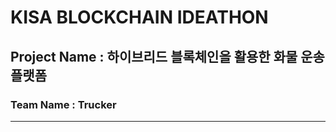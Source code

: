 # KISA BLOCKCHAIN IDEATHON

## Project Name : 하이브리드 블록체인을 활용한 화물 운송 플랫폼 
### Team Name : Trucker
<hr/>

